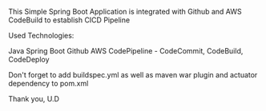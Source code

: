 This Simple Spring Boot Application is integrated with Github and AWS CodeBuild to establish CICD Pipeline

Used Technologies:

Java Spring Boot
Github
AWS CodePipeline - CodeCommit, CodeBuild, CodeDeploy


Don't forget to add buildspec.yml as well as maven war plugin and actuator dependency
to pom.xml


Thank you,
U.D







